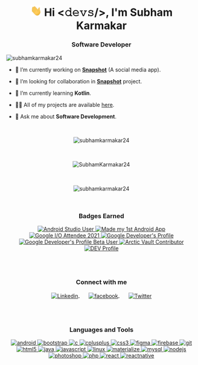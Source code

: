 <h1 align="center"><img src="https://raw.githubusercontent.com/ABSphreak/ABSphreak/master/gifs/Hi.gif" width="30px" /> Hi <𝚍𝚎𝚟𝚜/>, I'm Subham Karmakar</h1>
<h3 align="center">Software Developer</h3>

<p align="left">
  <img src="https://komarev.com/ghpvc/?username=subhamkarmakar24&color=red&style=flat-square" alt="subhamkarmakar24" />
</p>

- 🔭 I’m currently working on **[Snapshot](https://github.com/SubhamKarmakar24/snapshot)** (A social media app).

- 👯 I’m looking for collaboration in **[Snapshot](https://github.com/SubhamKarmakar24/snapshot)** project.

- 🌱 I’m currently learning **Kotlin**.

- 👨‍💻 All of my projects are available [here](https://github.com/SubhamKarmakar24?tab=repositories).

- 💬 Ask me about **Software Development**.

<br/>

<p align="center">
  <img align="center" src="https://github-readme-stats.vercel.app/api?username=subhamkarmakar24&show_icons=true&theme=radical&count_private=true" alt="subhamkarmakar24" />
</p>

<br />

<p align="center">
  <img align="center" src="https://github-readme-streak-stats.herokuapp.com?user=SubhamKarmakar24&theme=vision-friendly-dark&hide_border=true&background=000000" alt="SubhamKarmakar24" />
</p>

<br/>
<p align="center">
  <img align="center" src="https://github-readme-stats.vercel.app/api/top-langs/?username=subhamkarmakar24&layout=compact&show_icons=true&theme=radical&count_private=true" alt="subhamkarmakar24" />
</p>

<br/>



<h3 align="center">
  Badges Earned
</h3>
<p align="center">
  <a href="https://developers.google.com/profile/badges/activity/android/install-android-studio" target="_blank">
    <img src="https://developers.google.com/profile/badges/activity/android/install-android-studio/badge.svg" alt="Android Studio User" height="100" width="100">
  </a>
  <a href="https://developers.google.com/profile/badges/activity/android/building-my-first-app" target="_blank">
    <img src="https://developers.google.com/profile/badges/activity/android/building-my-first-app/badge.svg" alt="Made my 1st Android App" height="100" width="100">
  </a>
  <a href="https://developers.google.com/profile/badges/events/io/2021/attendee" target="_blank">
    <img src="https://developers.google.com/profile/badges/events/io/2021/attendee/badge.png" alt="Google I/O Attendee 2021" height="100" width="100">
  </a>
  <a href="https://developers.google.com/profile/badges/profile/created-profile" target="_blank">
    <img src="https://developers.google.com/profile/badges/profile/created-profile/created_profile.svg" alt="Google Developer's Profile" height="100" width="100">
  </a>
  <a href="https://developers.google.com/profile/badges/events/beta" target="_blank">
    <img src="https://developers.google.com/profile/badges/events/beta/beta-user.svg" alt="Google Developer's Profile Beta User" height="100" width="100">
  </a>
  <a href="https://archiveprogram.github.com/" target="_blank">
    <img src="https://github.githubassets.com/images/modules/profile/badge--acv-64.png" alt="Arctic Vault Contributor" height="100" width="100">
  </a>
  <a href="https://dev.to/subhamkarmakar24" target="_blank">
    <img src="https://d2fltix0v2e0sb.cloudfront.net/dev-black.png" alt="DEV Profile" height="100" width="100">
  </a>
</p>

<br/><br/>

<h3 align="center">
  Connect with me
</h3>
<p align="center">
  <a href="https://www.linkedin.com/in/subhamkarmakar24/" target="_blank">
    <img align="center" src="https://image.flaticon.com/icons/png/512/174/174857.png" alt="Linkedin" height="50" width="50" />
  </a>
  &nbsp;&nbsp;&nbsp;&nbsp;&nbsp;
  <a href="https://www.facebook.com/subham.karmakar.3990" target="_blank">
    <img align="center" src="https://cdn.iconscout.com/icon/free/png-256/facebook-logo-2019-1597680-1350125.png" alt="facebook" height="50" width="50" />
  </a>
  &nbsp;&nbsp;&nbsp;&nbsp;&nbsp;
  <a href="https://twitter.com/rijukarmakar24" target="_blank">
    <img align="center" src="https://upload.wikimedia.org/wikipedia/sco/thumb/9/9f/Twitter_bird_logo_2012.svg/1200px-Twitter_bird_logo_2012.svg.png" alt="Twitter" height="50" width="50" />
  </a>
</p>

<br/><br/>

<h3 align="center">
  Languages and Tools
</h3>
<p align="center">
  <a href="https://developer.android.com" target="_blank">
    <img src="https://1.bp.blogspot.com/-LgTa-xDiknI/X4EflN56boI/AAAAAAAAPuk/24YyKnqiGkwRS9-_9suPKkfsAwO4wHYEgCLcBGAsYHQ/s0/image9.png" alt="android" width="40" height="40"/>
  </a>
  <a href="https://getbootstrap.com" target="_blank">
    <img src="https://www.vectorlogo.zone/logos/getbootstrap/getbootstrap-icon.svg" alt="bootstrap" width="40" height="40"/>
  </a>
  <a href="https://www.cprogramming.com/" target="_blank"> 
    <img src="https://cdn.iconscout.com/icon/free/png-512/c-programming-569564.png" alt="c" width="40" height="40"/> 
  </a> 
  <a href="https://www.w3schools.com/cpp/" target="_blank"> 
    <img src="https://upload.wikimedia.org/wikipedia/commons/thumb/1/18/ISO_C%2B%2B_Logo.svg/1200px-ISO_C%2B%2B_Logo.svg.png" alt="cplusplus" width="40" height="40"/> 
  </a> 
  <a href="https://www.w3schools.com/css/" target="_blank"> 
    <img src="https://www.vectorlogo.zone/logos/netlifyapp_watercss/netlifyapp_watercss-ar21.svg" alt="css3" width="40" height="40"/> 
  </a> 
  <a href="https://www.figma.com/" target="_blank"> 
    <img src="https://www.vectorlogo.zone/logos/figma/figma-icon.svg" alt="figma" width="40" height="40"/> 
  </a> 
  <a href="https://firebase.google.com/" target="_blank"> 
    <img src="https://www.vectorlogo.zone/logos/firebase/firebase-icon.svg" alt="firebase" width="40" height="40"/> 
  </a> 
  <a href="https://git-scm.com/" target="_blank"> 
    <img src="https://www.vectorlogo.zone/logos/git-scm/git-scm-icon.svg" alt="git" width="40" height="40"/> 
  </a> 
  <a href="https://www.w3.org/html/" target="_blank"> 
    <img src="https://www.vectorlogo.zone/logos/w3_html5/w3_html5-icon.svg" alt="html5" width="40" height="40"/> 
  </a> 
  <a href="https://www.java.com" target="_blank"> 
    <img src="https://www.vectorlogo.zone/logos/java/java-vertical.svg" alt="java" width="40" height="40"/> 
  </a> 
  <a href="https://developer.mozilla.org/en-US/docs/Web/JavaScript" target="_blank"> 
    <img src="https://www.vectorlogo.zone/logos/javascript/javascript-icon.svg" alt="javascript" width="40" height="40"/> 
  </a> 
  <a href="https://www.linux.org/" target="_blank"> 
    <img src="https://www.vectorlogo.zone/logos/linux/linux-icon.svg" alt="linux" width="40" height="40"/> 
  </a> 
  <a href="https://materializecss.com/" target="_blank"> 
    <img src="https://raw.githubusercontent.com/prplx/svg-logos/5585531d45d294869c4eaab4d7cf2e9c167710a9/svg/materialize.svg" alt="materialize" width="40" height="40"/> 
  </a> 
  <a href="https://www.mysql.com/" target="_blank"> 
    <img src="https://www.vectorlogo.zone/logos/mysql/mysql-ar21.svg" alt="mysql" width="40" height="40"/> 
  </a> 
  <a href="https://nodejs.org" target="_blank"> 
    <img src="https://www.vectorlogo.zone/logos/nodejs/nodejs-ar21.svg" alt="nodejs" width="40" height="40"/> 
  </a> 
  <a href="https://www.photoshop.com/en" target="_blank"> 
    <img src="https://pngimg.com/uploads/photoshop/photoshop_PNG11.png" alt="photoshop" width="40" height="40"/> 
  </a> 
  <a href="https://www.php.net" target="_blank"> 
    <img src="https://www.vectorlogo.zone/logos/php/php-icon.svg" alt="php" width="40" height="40"/> 
  </a> 
  <a href="https://reactjs.org/" target="_blank"> 
    <img src="https://www.vectorlogo.zone/logos/reactjs/reactjs-icon.svg" alt="react" width="40" height="40"/> 
  </a> 
  <a href="https://reactnative.dev/" target="_blank"> 
    <img src="https://www.pngarea.com/pngm/638/4454894_react-logo-png-react-native-transparent-png.png" alt="reactnative" width="40" height="40"/> 
  </a> 
</p>
